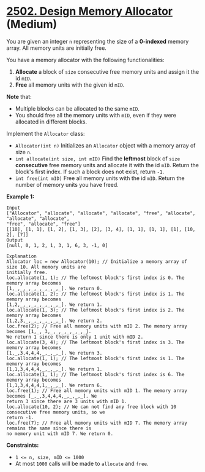 # [2502. Design Memory Allocator][link] (Medium)

[link]: https://leetcode.com/problems/design-memory-allocator/

You are given an integer `n` representing the size of a **0-indexed** memory array. All memory units
are initially free.

You have a memory allocator with the following functionalities:

1. **Allocate** a block of `size` consecutive free memory units and assign it the id `mID`.
2. **Free** all memory units with the given id `mID`.

**Note** that:

- Multiple blocks can be allocated to the same `mID`.
- You should free all the memory units with `mID`, even if they were allocated in different blocks.

Implement the `Allocator` class:

- `Allocator(int n)` Initializes an `Allocator` object with a memory array of size `n`.
- `int allocate(int size, int mID)` Find the **leftmost** block of `size` **consecutive** free memory
units and allocate it with the id `mID`. Return the block's first index. If such a block does not
exist, return `-1`.
- `int free(int mID)` Free all memory units with the id `mID`. Return the number of memory units you
have freed.

**Example 1:**

```
Input
["Allocator", "allocate", "allocate", "allocate", "free", "allocate", "allocate", "allocate",
"free", "allocate", "free"]
[[10], [1, 1], [1, 2], [1, 3], [2], [3, 4], [1, 1], [1, 1], [1], [10, 2], [7]]
Output
[null, 0, 1, 2, 1, 3, 1, 6, 3, -1, 0]

Explanation
Allocator loc = new Allocator(10); // Initialize a memory array of size 10. All memory units are
initially free.
loc.allocate(1, 1); // The leftmost block's first index is 0. The memory array becomes
[1,_,_,_,_,_,_,_,_,_]. We return 0.
loc.allocate(1, 2); // The leftmost block's first index is 1. The memory array becomes
[1,2,_,_,_,_,_,_,_,_]. We return 1.
loc.allocate(1, 3); // The leftmost block's first index is 2. The memory array becomes
[1,2,3,_,_,_,_,_,_,_]. We return 2.
loc.free(2); // Free all memory units with mID 2. The memory array becomes [1,_, 3,_,_,_,_,_,_,_].
We return 1 since there is only 1 unit with mID 2.
loc.allocate(3, 4); // The leftmost block's first index is 3. The memory array becomes
[1,_,3,4,4,4,_,_,_,_]. We return 3.
loc.allocate(1, 1); // The leftmost block's first index is 1. The memory array becomes
[1,1,3,4,4,4,_,_,_,_]. We return 1.
loc.allocate(1, 1); // The leftmost block's first index is 6. The memory array becomes
[1,1,3,4,4,4,1,_,_,_]. We return 6.
loc.free(1); // Free all memory units with mID 1. The memory array becomes [_,_,3,4,4,4,_,_,_,_]. We
return 3 since there are 3 units with mID 1.
loc.allocate(10, 2); // We can not find any free block with 10 consecutive free memory units, so we
return -1.
loc.free(7); // Free all memory units with mID 7. The memory array remains the same since there is
no memory unit with mID 7. We return 0.
```

**Constraints:**

- `1 <= n, size, mID <= 1000`
- At most `1000` calls will be made to `allocate` and `free`.
